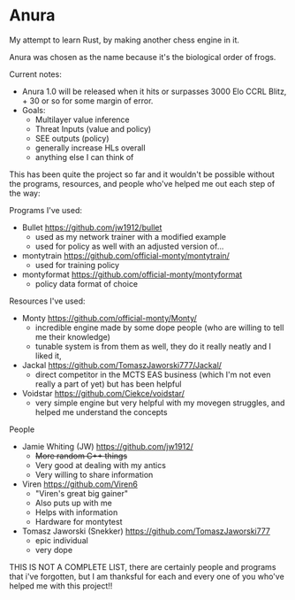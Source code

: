# Anura

My attempt to learn Rust, by making another chess engine in it.


Anura was chosen as the name because it's the biological order of frogs.

Current notes:
- Anura 1.0 will be released when it hits or surpasses 3000 Elo CCRL Blitz, + 30 or so for some margin of error.
- Goals:
    - Multilayer value inference
    - Threat Inputs (value and policy)
    - SEE outputs (policy)
    - generally increase HLs overall
    - anything else I can think of

This has been quite the project so far and it wouldn't be possible without the programs, resources, and people who've helped me out each step of the way:

Programs I've used:
- Bullet https://github.com/jw1912/bullet
    - used as my network trainer with a modified example
    - used for policy as well with an adjusted version of...
- montytrain https://github.com/official-monty/montytrain/
    - used for training policy
- montyformat https://github.com/official-monty/montyformat
    - policy data format of choice

Resources I've used:
- Monty https://github.com/official-monty/Monty/
    - incredible engine made by some dope people (who are willing to tell me their knowledge)
    - tunable system is from them as well, they do it really neatly and I liked it,
- Jackal https://github.com/TomaszJaworski777/Jackal/
    - direct competitor in the MCTS EAS business (which I'm not even really a part of yet) but has been helpful
- Voidstar https://github.com/Ciekce/voidstar/
    - very simple engine but very helpful with my movegen struggles, and helped me understand the concepts

People
- Jamie Whiting (JW) https://github.com/jw1912/
    - ~~More random C++ things~~
    - Very good at dealing with my antics
    - Very willing to share information
- Viren https://github.com/Viren6
    - "Viren's great big gainer"
    - Also puts up with me
    - Helps with information
    - Hardware for montytest
- Tomasz Jaworski (Snekker) https://github.com/TomaszJaworski777
    - epic individual
    - very dope

THIS IS NOT A COMPLETE LIST, there are certainly people and programs that i've forgotten, but I am thanksful for each and every one of you who've helped me with this project!!

